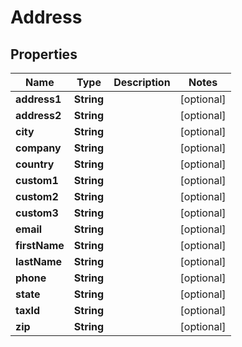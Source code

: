 
# Address

## Properties
Name | Type | Description | Notes
------------ | ------------- | ------------- | -------------
**address1** | **String** |  |  [optional]
**address2** | **String** |  |  [optional]
**city** | **String** |  |  [optional]
**company** | **String** |  |  [optional]
**country** | **String** |  |  [optional]
**custom1** | **String** |  |  [optional]
**custom2** | **String** |  |  [optional]
**custom3** | **String** |  |  [optional]
**email** | **String** |  |  [optional]
**firstName** | **String** |  |  [optional]
**lastName** | **String** |  |  [optional]
**phone** | **String** |  |  [optional]
**state** | **String** |  |  [optional]
**taxId** | **String** |  |  [optional]
**zip** | **String** |  |  [optional]



